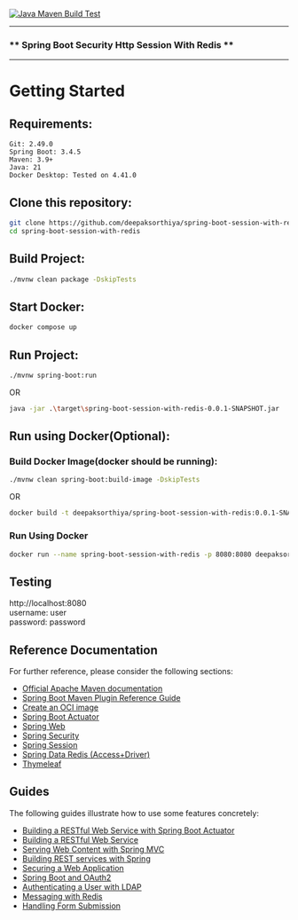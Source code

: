 [![Java Maven Build Test](https://github.com/deepaksorthiya/spring-boot-session-with-redis/actions/workflows/maven-build.yml/badge.svg)](https://github.com/deepaksorthiya/spring-boot-session-with-redis/actions/workflows/maven-build.yml)

---

### ** Spring Boot Security Http Session With Redis **

---

# Getting Started

## Requirements:

```
Git: 2.49.0
Spring Boot: 3.4.5
Maven: 3.9+
Java: 21
Docker Desktop: Tested on 4.41.0
```

## Clone this repository:

```bash
git clone https://github.com/deepaksorthiya/spring-boot-session-with-redis.git
cd spring-boot-session-with-redis
```

## Build Project:

```bash
./mvnw clean package -DskipTests
```

## Start Docker:

```bash
docker compose up
```

## Run Project:

```bash
./mvnw spring-boot:run
```

OR

```bash
java -jar .\target\spring-boot-session-with-redis-0.0.1-SNAPSHOT.jar
```

## Run using Docker(Optional):

### Build Docker Image(docker should be running):

```bash
./mvnw clean spring-boot:build-image -DskipTests
```

OR

```bash
docker build -t deepaksorthiya/spring-boot-session-with-redis:0.0.1-SNAPSHOT . 
```

### Run Using Docker

```bash
docker run --name spring-boot-session-with-redis -p 8080:8080 deepaksorthiya/spring-boot-session-with-redis:0.0.1-SNAPSHOT
```

## Testing

http://localhost:8080<br>
username: user</br>
password: password</br>

## Reference Documentation

For further reference, please consider the following sections:

* [Official Apache Maven documentation](https://maven.apache.org/guides/index.html)
* [Spring Boot Maven Plugin Reference Guide](https://docs.spring.io/spring-boot/maven-plugin/)
* [Create an OCI image](https://docs.spring.io/spring-boot/maven-plugin/build-image.html)
* [Spring Boot Actuator](https://docs.spring.io/spring-boot/reference/actuator/index.html)
* [Spring Web](https://docs.spring.io/spring-boot/reference/web/servlet.html)
* [Spring Security](https://docs.spring.io/spring-boot/reference/web/spring-security.html)
* [Spring Session](https://docs.spring.io/spring-session/reference/)
* [Spring Data Redis (Access+Driver)](https://docs.spring.io/spring-boot/reference/data/nosql.html#data.nosql.redis)
* [Thymeleaf](https://docs.spring.io/spring-boot/reference/web/servlet.html#web.servlet.spring-mvc.template-engines)

## Guides

The following guides illustrate how to use some features concretely:

* [Building a RESTful Web Service with Spring Boot Actuator](https://spring.io/guides/gs/actuator-service/)
* [Building a RESTful Web Service](https://spring.io/guides/gs/rest-service/)
* [Serving Web Content with Spring MVC](https://spring.io/guides/gs/serving-web-content/)
* [Building REST services with Spring](https://spring.io/guides/tutorials/rest/)
* [Securing a Web Application](https://spring.io/guides/gs/securing-web/)
* [Spring Boot and OAuth2](https://spring.io/guides/tutorials/spring-boot-oauth2/)
* [Authenticating a User with LDAP](https://spring.io/guides/gs/authenticating-ldap/)
* [Messaging with Redis](https://spring.io/guides/gs/messaging-redis/)
* [Handling Form Submission](https://spring.io/guides/gs/handling-form-submission/)